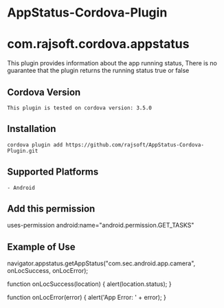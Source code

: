 # AppStatus-Cordova-Plugin

# com.rajsoft.cordova.appstatus

This plugin provides information about the app running status, 
There is no guarantee that the plugin returns the running status true or false

## Cordova Version
    This plugin is tested on cordova version: 3.5.0

## Installation
    cordova plugin add https://github.com/rajsoft/AppStatus-Cordova-Plugin.git

## Supported Platforms
    - Android
    
## Add this permission 
uses-permission android:name="android.permission.GET_TASKS"

## Example of Use

navigator.appstatus.getAppStatus("com.sec.android.app.camera", onLocSuccess, onLocError);

function onLocSuccess(location) {
       alert(location.status);
    }
    
function onLocError(error) {
        alert('App Error: ' + error);
}

